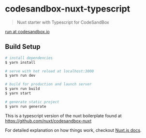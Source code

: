 # codesandbox-nuxt-typescript

> Nuxt starter with Typescript for CodeSandBox

[run at codesandbox.io](https://codesandbox.io/s/github/JuniperChicago/codesandbox-nuxt-typescript/tree/master/)

## Build Setup

```bash
# install dependencies
$ yarn install

# serve with hot reload at localhost:3000
$ yarn run dev

# build for production and launch server
$ yarn run build
$ yarn start

# generate static project
$ yarn run generate
```

This is a typescript version of the nuxt boilerplate found at https://github.com/nuxt/codesandbox-nuxt

For detailed explanation on how things work, checkout [Nuxt.js docs](https://nuxtjs.org).
